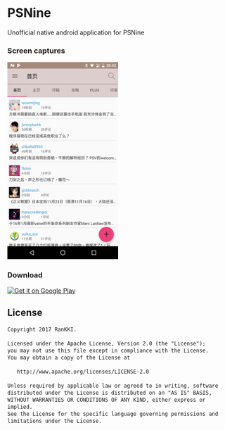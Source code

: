 # PSNine
Unofficial native android application for PSNine

### Screen captures

<img src="https://raw.githubusercontent.com/RanKKI/PSNine/master/res/252a874060ce465da8732cf529f5bc00.png" width="50%" />

### Download

<a href='https://play.google.com/store/apps/details?id=club.ranleng.psnine&pcampaignid=MKT-Other-global-all-co-prtnr-py-PartBadge-Mar2515-1'><img alt='Get it on Google Play' src='https://play.google.com/intl/en_us/badges/images/generic/en_badge_web_generic.png' width="20%" /></a>

License
-------

    Copyright 2017 RanKKI.

    Licensed under the Apache License, Version 2.0 (the "License");
    you may not use this file except in compliance with the License.
    You may obtain a copy of the License at

       http://www.apache.org/licenses/LICENSE-2.0

    Unless required by applicable law or agreed to in writing, software
    distributed under the License is distributed on an "AS IS" BASIS,
    WITHOUT WARRANTIES OR CONDITIONS OF ANY KIND, either express or implied.
    See the License for the specific language governing permissions and
    limitations under the License.